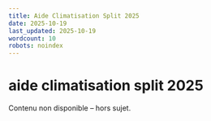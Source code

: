 ```yaml
---
title: Aide Climatisation Split 2025
date: 2025-10-19
last_updated: 2025-10-19
wordcount: 10
robots: noindex
---
```


# aide climatisation split 2025

Contenu non disponible – hors sujet.